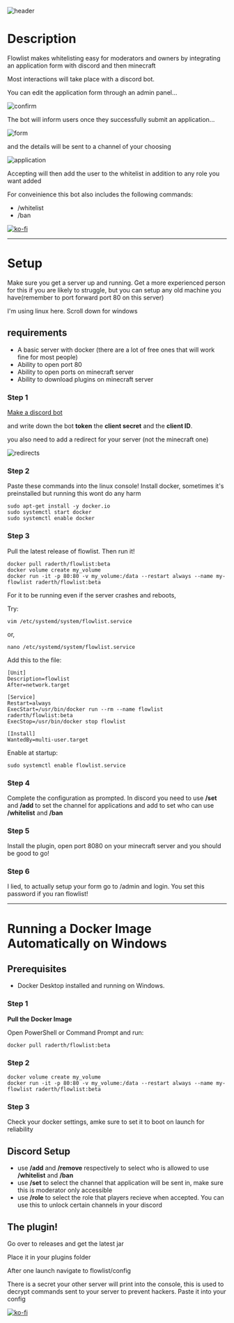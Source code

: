 
![header](https://github.com/raderth/flowlist/blob/main/images/header.png?raw=true)

<h1>Description</h1>
<p>Flowlist makes whitelisting easy for moderators and owners by integrating an application form with discord and then minecraft</p>
<p>Most interactions will take place with a discord bot.</p>
<p>You can edit the application form through an admin panel...</p>

![confirm](https://github.com/raderth/flowlist/blob/main/images/confirmation.png?raw=true)

<p>The bot will inform users once they successfully submit an application...</p>

![form](https://github.com/raderth/flowlist/blob/main/images/form.png?raw=true)

<p>and the details will be sent to a channel of your choosing</p>

![application](https://github.com/raderth/flowlist/blob/main/images/application.png?raw=true)

<p>Accepting will then add the user to the whitelist in addition to any role you want added</p>
<p>For conveinience this bot also includes the following commands:</p>
<ul>
<li>/whitelist</li>
<li>/ban</li>
</ul>

[![ko-fi](https://ko-fi.com/img/githubbutton_sm.svg)](https://ko-fi.com/P5P7YI0NT)

<hr>
<h1>Setup</h1>
<p>Make sure you get a server up and running. Get a more experienced person for this if you are likely to struggle, but you can setup any old machine you have(remember to port forward port 80 on this server)</p>
<p>I'm using linux here. Scroll down for windows</p>
<h2>requirements</h2>
<ul>
<li>A basic server with docker (there are a lot of free ones that will work fine for most people)</li>
<li>Ability to open port 80</li>
<li>Ability to open ports on minecraft server</li>
<li>Ability to download plugins on minecraft server</li>
</ul>
<h3>Step 1</h3>
<a href="https://discordpy.readthedocs.io/en/stable/discord.html">Make a discord bot</a><p>and write down the bot <b>token</b> the <b>client secret</b> and the <b>client ID</b>.</p>
<p>you also need to add a redirect for your server (not the minecraft one)</p>

![redirects](https://github.com/raderth/flowlist/blob/main/images/redirects.png?raw=true)

<h3>Step 2</h3>
Paste these commands into the linux console!
Install docker, sometimes it's preinstalled but running this wont do any harm

```
sudo apt-get install -y docker.io
sudo systemctl start docker
sudo systemctl enable docker
```
<h3>Step 3</h3>
Pull the latest release of flowlist. Then run it!

```
docker pull raderth/flowlist:beta
docker volume create my_volume
docker run -it -p 80:80 -v my_volume:/data --restart always --name my-flowlist raderth/flowlist:beta
```

<p>For it to be running even if the server crashes and reboots,</p>
<p>Try:</p>

```
vim /etc/systemd/system/flowlist.service
```

or,

```
nano /etc/systemd/system/flowlist.service
```

Add this to the file:

```
[Unit]
Description=flowlist
After=network.target

[Service]
Restart=always
ExecStart=/usr/bin/docker run --rm --name flowlist raderth/flowlist:beta
ExecStop=/usr/bin/docker stop flowlist

[Install]
WantedBy=multi-user.target
```

Enable at startup:

```
sudo systemctl enable flowlist.service
```

<h3>Step 4</h3>
Complete the configuration as prompted. In discord you need to use <b>/set</b> and <b>/add</b> to set the channel for applications and add to set who can use <b>/whitelist</b> and <b>/ban</b>

<h3>Step 5</h3>
Install the plugin, open port 8080 on your minecraft server and you should be good to go!

<h3>Step 6</h3>
I lied, to actually setup your form go to <your-ip/url>/admin and login. You set this password if you ran flowlist!

<hr>

# Running a Docker Image Automatically on Windows

## Prerequisites
- Docker Desktop installed and running on Windows.

<h3>Step 1</h3>

**Pull the Docker Image**

   Open PowerShell or Command Prompt and run:
   
```
docker pull raderth/flowlist:beta
```

<h3>Step 2</h3>

```
docker volume create my_volume
docker run -it -p 80:80 -v my_volume:/data --restart always --name my-flowlist raderth/flowlist:beta
```

<h3>Step 3</h3>

Check your docker settings, amke sure to set it to boot on launch for reliability

<h2>Discord Setup</h2>
<ul>
<li>use <b>/add</b> and <b>/remove</b> respectively to select who is allowed to use <b>/whitelist</b> and <b>/ban</b></li>
<li>use <b>/set</b> to select the channel that application will be sent in, make sure this is moderator only accessible</li>
<li>use <b>/role</b> to select the role that players recieve when accepted. You can use this to unlock certain channels in your discord</li>
</ul>

<h2>The plugin!</h2>
<p>Go over to releases and get the latest jar</p>
<p>Place it in your plugins folder</p>
<p>After one launch navigate to flowlist/config</p>
<p>There is a secret your other server will print into the console, this is used to decrypt commands sent to your server to prevent hackers. Paste it into your config</p>

[![ko-fi](https://ko-fi.com/img/githubbutton_sm.svg)](https://ko-fi.com/P5P7YI0NT)
